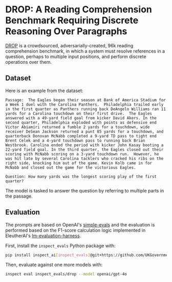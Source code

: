 # DROP: A Reading Comprehension Benchmark Requiring Discrete Reasoning Over Paragraphs

[DROP](https://arxiv.org/pdf/1903.00161) is a crowdsourced, adversarially-created, 96k reading comprehension benchmark, in which a system must resolve references in a question, perhaps to multiple input positions, and perform discrete operations over them.

## Dataset

Here is an example from the dataset:
```
Passage:  The Eagles began their season at Bank of America Stadium for a Week 1 duel with the Carolina Panthers.  Philadelphia trailed early in the first quarter as Panthers running back DeAngelo Williams ran 11 yards for a Carolina touchdown on their first drive.  The Eagles answered with a 49-yard field goal from kicker David Akers. In the second quarter, Philadelphia exploded with points as defensive end Victor Abiamiri returned a fumble 2 yards for a touchdown, wide receiver DeSean Jackson returned a punt 85 yards for a touchdown, and quarterback Donovan McNabb completed a 9-yard TD pass to tight end Brent Celek and a 4-yard touchdown pass to running back Brian Westbrook. Carolina ended the period with kicker John Kasay booting a 22-yard field goal. In the third quarter, the Eagles closed out their scoring with McNabb scoring on a 3-yard touchdown run.  However, he was hit late by several Carolina tacklers who cracked his ribs on the right side, knocking him out of the game. Kevin Kolb came in for McNabb and closed out the game for the victorious Eagles.

Question: How many yards was the longest scoring play of the first quarter?
```
The model is tasked to answer the question by referring to multiple parts in the passage.

## Evaluation

The prompts are based on OpenAI's [simple-evals](https://github.com/openai/simple-evals/blob/main/drop_eval.py#L261C13-L283C91) and the evaluation is performed based on the F1-score calculation logic implemented in EleutherAI's [lm-evaluation-harness](https://github.com/EleutherAI/lm-evaluation-harness/blob/main/lm_eval/tasks/drop/utils.py#L64C1-L73C40).


First, install the `inspect_evals` Python package with:

```bash
pip install inspect_ai[inspect_evals]@git+https://github.com/UKGovernmentBEIS/inspect_ai
```

Then, evaluate against one more models with:

```bash
inspect eval inspect_evals/drop --model openai/gpt-4o
```

